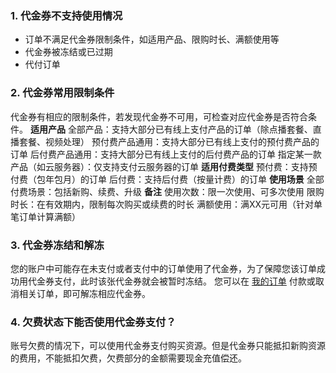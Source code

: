 ### 1. 代金券不支持使用情况
- 订单不满足代金券限制条件，如适用产品、限购时长、满额使用等
- 代金券被冻结或已过期
- 代付订单

### 2. 代金券常用限制条件
代金券有相应的限制条件，若发现代金券不可用，可检查对应代金券是否符合条件。
**适用产品**
全部产品：支持大部分已有线上支付产品的订单（除点播套餐、直播套餐、视频处理）
预付费产品通用：支持大部分已有线上支付的预付费产品的订单
后付费产品通用：支持大部分已有线上支付的后付费产品的订单
指定某一款产品（如云服务器）：仅支持支付云服务器的订单
**适用付费类型**
预付费：支持预付费（包年包月）的订单
后付费：支持后付费（按量计费）的订单
**使用场景**
全部付费场景：包括新购、续费、升级
**备注**
使用次数：限一次使用、可多次使用
限购时长：在有效期内，限制每次购买或续费的时长
满额使用：满XX元可用（针对单笔订单计算满额）

### 3. 代金券冻结和解冻
您的账户中可能存在未支付或者支付中的订单使用了代金券，为了保障您该订单成功用代金券支付，此时该张代金券就会被暂时冻结。
您可以在 [我的订单](https://console.cloud.tencent.com/deal) 付款或取消相关订单，即可解冻相应代金券。

### 4. 欠费状态下能否使用代金券支付？
账号欠费的情况下，可以使用代金券支付购买资源。但是代金券只能抵扣新购资源的费用，不能抵扣欠费，欠费部分的金额需要现金充值偿还。

